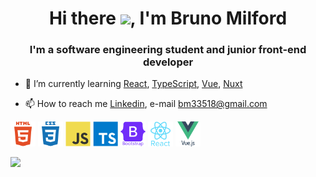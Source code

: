 <h1 align="center">Hi there <img src="https://raw.githubusercontent.com/kaueMarques/kaueMarques/master/hi.gif" width="30px">, I'm Bruno Milford</h1>
<h3 align="center">I'm a software engineering student and junior front-end developer</h3>

- 🌱 I’m currently learning [React](https://pt-br.reactjs.org), [TypeScript](https://www.typescriptlang.org), [Vue](https://vuejs.org), [Nuxt](https://nuxtjs.org)

- 📫 How to reach me [Linkedin](https://www.linkedin.com/in/bruno-milford-de-oliveira-848958151/), e-mail [bm33518@gmail.com](bm33518@gmail.com)

<p align="left">
<img src="https://raw.githubusercontent.com/devicons/devicon/master/icons/html5/html5-plain-wordmark.svg" alt="html5"  width="40" height="40"/>
<img src="https://raw.githubusercontent.com/devicons/devicon/master/icons/css3/css3-plain-wordmark.svg" alt="css3"  width="40" height="40"/>
<img src="https://raw.githubusercontent.com/devicons/devicon/master/icons/javascript/javascript-original.svg" alt="javascript" width="40" height="40"/>
<img src="https://raw.githubusercontent.com/devicons/devicon/master/icons/typescript/typescript-plain.svg" alt="react" width="40" height="40"/>
<img src="https://raw.githubusercontent.com/devicons/devicon/master/icons/bootstrap/bootstrap-plain-wordmark.svg" alt="react" width="40" height="40"/>
<img src="https://raw.githubusercontent.com/devicons/devicon/master/icons/react/react-original-wordmark.svg" alt="react" width="40" height="40"/>
<img src="https://raw.githubusercontent.com/devicons/devicon/master/icons/vuejs/vuejs-original-wordmark.svg" alt="react" width="40" height="40"/>
</p>

<img height="180em" src="https://github-readme-stats-eight-theta.vercel.app/api/top-langs/?username=Bruno-Milford&layout=compact&langs_count=8&theme=tokyonight"/>

<!--
**Bruno-Milford/Bruno-Milford** is a ✨ _special_ ✨ repository because its `README.md` (this file) appears on your GitHub profile.

Here are some ideas to get you started:

- 🔭 I’m currently working on ...
- 🌱 I’m currently learning ...
- 👯 I’m looking to collaborate on ...
- 🤔 I’m looking for help with ...
- 💬 Ask me about ...
- 📫 How to reach me: ...
- 😄 Pronouns: ...
- ⚡ Fun fact: ...
-->

